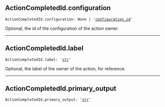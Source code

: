 

## ActionCompletedId.configuration

<pre class="language-python"><code><span class="source python"><span class="meta qualified-name python"><span class="meta generic-name python">ActionCompletedId</span><span class="punctuation accessor dot python">.</span><span class="meta generic-name python">configuration</span></span><span class="punctuation separator annotation variable python">:</span> <span class="constant language python">None</span> <span class="keyword operator arithmetic python">|</span> <span class="meta string python"><span class="string quoted single python"><span class="punctuation definition string begin python">&#39;</span></span></span><span class="meta string python"><span class="string quoted single python"><a href="/lib/bazel/build/build_event/build_event_id/configuration_id">configuration_id</a><span class="punctuation definition string end python">&#39;</span></span></span></span></code></pre>

Optional, the id of the configuration of the action owner.

***

## ActionCompletedId.label

<pre class="language-python"><code><span class="source python"><span class="meta qualified-name python"><span class="meta generic-name python">ActionCompletedId</span><span class="punctuation accessor dot python">.</span><span class="meta generic-name python">label</span></span><span class="punctuation separator annotation variable python">:</span> <span class="meta string python"><span class="string quoted single python"><span class="punctuation definition string begin python">&#39;</span></span></span><span class="meta string python"><span class="string quoted single python"><a href="/lib/str">str</a><span class="punctuation definition string end python">&#39;</span></span></span></span></code></pre>

Optional, the label of the owner of the action, for reference.

***

## ActionCompletedId.primary\_output

<pre class="language-python"><code><span class="source python"><span class="meta qualified-name python"><span class="meta generic-name python">ActionCompletedId</span><span class="punctuation accessor dot python">.</span><span class="meta generic-name python">primary_output</span></span><span class="punctuation separator annotation variable python">:</span> <span class="meta string python"><span class="string quoted single python"><span class="punctuation definition string begin python">&#39;</span></span></span><span class="meta string python"><span class="string quoted single python"><a href="/lib/str">str</a><span class="punctuation definition string end python">&#39;</span></span></span></span></code></pre>
